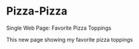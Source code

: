 # Pizza-Pizza
Single Web Page: Favorite Pizza Toppings

This new page showing my favorite pizza toppings 
